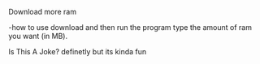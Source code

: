 Download more ram


-how to use
 download and then run the program
 type the amount of ram you want (in MB).



Is This A Joke?
definetly but its kinda fun
